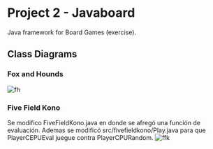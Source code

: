 # Project 2 - Javaboard
Java framework for Board Games (exercise).

## Class Diagrams
### Fox and Hounds

![fh](classfoxhounds.jpg)

### Five Field Kono
Se modifico FiveFieldKono.java en donde se afregó una función de evaluación. Ademas se modificó src/fivefieldkono/Play.java para que PlayerCEPUEval juegue contra PlayerCPURandom.
![ffk](classffk.jpg)
